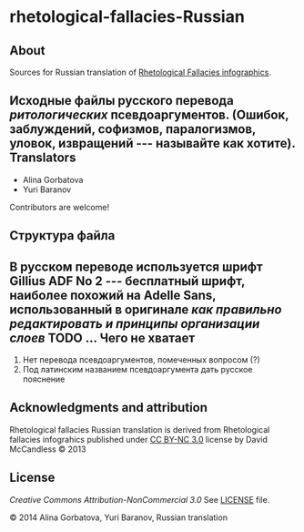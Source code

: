 rhetological-fallacies-Russian
==============================
About
-----
 Sources for Russian translation of [Rhetological Fallacies infographics](http://www.informationisbeautiful.net/visualizations/rhetological-fallacies/).
 
 Исходные файлы русского перевода _ритологических_ псевдоаргументов. (Ошибок, заблуждений, софизмов, паралогизмов, уловок, извращений --- называйте как хотите).
Translators
-----------
* Alina Gorbatova
* Yuri Baranov

Contributors are welcome!

Структура файла 
---------------
В русском переводе используется шрифт Gillius ADF No 2 --- бесплатный шрифт, наиболее похожий на Adelle Sans, использованный в оригинале
*как правильно редактировать и принципы организации слоев*
 TODO ...
Чего не хватает
----------------

 1. Нет перевода псевдоаргументов, помеченных вопросом (?)
 2. Под латинским названием псевдоаргумента дать русское пояснение

 
Acknowledgments and attribution
-------------------------------
 Rhetological fallacies Russian translation is derived from Rhetological fallacies infograhics published under [CC BY-NC 3.0](http://creativecommons.org/licenses/by-nc/3.0/) license by  David McCandless &copy; 2013
 
 
License
-------
*Creative Commons Attribution-NonCommercial 3.0*
See [LICENSE](./LICENSE) file.




&copy; 2014 Alina Gorbatova, Yuri Baranov, Russian translation
 